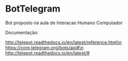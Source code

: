 # BotTelegram
Bot proposto na aula de Interacao Humano Computador

Documentação:

http://telepot.readthedocs.io/en/latest/reference.html\n
https://core.telegram.org/bots/api#\n
http://telepot.readthedocs.io/en/latest/#

